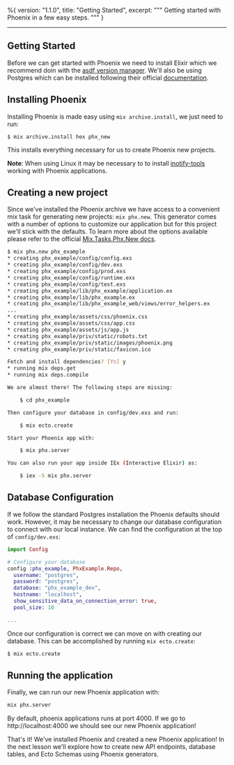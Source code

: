 %{
version: "1.1.0",
title: "Getting Started",
excerpt: """
Getting started with Phoenix in a few easy steps.
"""
}

---

## Getting Started

Before we can get started with Phoenix we need to install Elixir which we recommend doin with the [asdf version manager](https://elixirschool.com/blog/asdf-version-management). We'll also be using Postgres which can be installed following their official [documentation](https://www.postgresql.org/download/).

## Installing Phoenix

Installing Phoenix is made easy using `mix archive.install`, we just need to run:

```
$ mix archive.install hex phx_new
```

This installs everything necessary for us to create Phoenix new projects.

**Note**: When using Linux it may be necessary to to install [inotify-tools](https://github.com/inotify-tools/inotify-tools/wiki) working with Phoenix applications.

## Creating a new project

Since we've installed the Phoenix archive we have access to a convenient mix task for generating new projects: `mix phx.new`.
This generator comes with a number of options to customize our application but for this project we'll stick with the defaults. To learn more about the options available please refer to the official [Mix.Tasks.Phx.New docs](https://hexdocs.pm/phoenix/Mix.Tasks.Phx.New.html).

```bash
$ mix phx.new phx_example
* creating phx_example/config/config.exs
* creating phx_example/config/dev.exs
* creating phx_example/config/prod.exs
* creating phx_example/config/runtime.exs
* creating phx_example/config/test.exs
* creating phx_example/lib/phx_example/application.ex
* creating phx_example/lib/phx_example.ex
* creating phx_example/lib/phx_example_web/views/error_helpers.ex
...
* creating phx_example/assets/css/phoenix.css
* creating phx_example/assets/css/app.css
* creating phx_example/assets/js/app.js
* creating phx_example/priv/static/robots.txt
* creating phx_example/priv/static/images/phoenix.png
* creating phx_example/priv/static/favicon.ico

Fetch and install dependencies? [Yn] y
* running mix deps.get
* running mix deps.compile

We are almost there! The following steps are missing:

    $ cd phx_example

Then configure your database in config/dev.exs and run:

    $ mix ecto.create

Start your Phoenix app with:

    $ mix phx.server

You can also run your app inside IEx (Interactive Elixir) as:

    $ iex -S mix phx.server
```

## Database Configuration

If we follow the standard Postgres installation the Phoenix defaults should work. However, it may be necessary to change our database configuration to connect with our local instance. We can find the configuration at the top of `config/dev.exs`:

```elixir
import Config

# Configure your database
config :phx_example, PhxExample.Repo,
  username: "postgres",
  password: "postgres",
  database: "phx_example_dev",
  hostname: "localhost",
  show_sensitive_data_on_connection_error: true,
  pool_size: 10

...
```

Once our configuration is correct we can move on with creating our database. This can be accomplished by running `mix ecto.create`:

```bash
$ mix ecto.create
```

## Running the application

Finally, we can run our new Phoenix application with:

```bash
mix phx.server
```

By default, phoenix applications runs at port 4000. If we go to http://localhost:4000 we should see our new Phoenix application!

That's it! We've installed Phoenix and created a new Phoenix application! In the next lesson we'll explore how to create new API endpoints, database tables, and Ecto Schemas using Phoenix generators.
